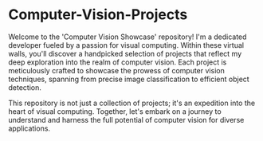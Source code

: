 # Computer-Vision-Projects

Welcome to the 'Computer Vision Showcase' repository! I'm a dedicated developer fueled by a passion for visual computing. Within these virtual walls, you'll discover a handpicked selection of projects that reflect my deep exploration into the realm of computer vision. Each project is meticulously crafted to showcase the prowess of computer vision techniques, spanning from precise image classification to efficient object detection.

This repository is not just a collection of projects; it's an expedition into the heart of visual computing. Together, let's embark on a journey to understand and harness the full potential of computer vision for diverse applications.
